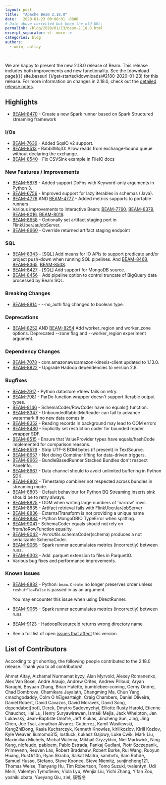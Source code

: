 ```yaml
---
layout: post
title:  "Apache Beam 2.18.0"
date:   2020-01-23 00:00:01 -0800
# Date above corrected but keep the old URL:
permalink: /blog/2020/01/13/beam-2.18.0.html
excerpt_separator: <!--more-->
categories: blog
authors:
  - udim, aaltay

---
```

<!--
Licensed under the Apache License, Version 2.0 (the "License");
you may not use this file except in compliance with the License.
You may obtain a copy of the License at

http://www.apache.org/licenses/LICENSE-2.0

Unless required by applicable law or agreed to in writing, software
distributed under the License is distributed on an "AS IS" BASIS,
WITHOUT WARRANTIES OR CONDITIONS OF ANY KIND, either express or implied.
See the License for the specific language governing permissions and
limitations under the License.
-->

We are happy to present the new 2.18.0 release of Beam. This release includes both improvements and new functionality.
See the [download page]({{ site.baseurl }}/get-started/downloads/#2180-2020-01-23) for this release.<!--more-->
For more information on changes in 2.18.0, check out the
[detailed release notes](https://issues.apache.org/jira/secure/ReleaseNote.jspa?version=12346383&projectId=12319527).

## Highlights

 * [BEAM-8470](https://issues.apache.org/jira/browse/BEAM-8470) - Create a new Spark runner based on Spark Structured streaming framework

### I/Os
* [BEAM-7636](https://issues.apache.org/jira/browse/BEAM-7636) - Added SqsIO v2 support.
* [BEAM-8513](https://issues.apache.org/jira/browse/BEAM-8513) - RabbitMqIO: Allow reads from exchange-bound queue without declaring the exchange.
* [BEAM-8540](https://issues.apache.org/jira/browse/BEAM-8540) - Fix CSVSink example in FileIO docs

### New Features / Improvements

* [BEAM-5878](https://issues.apache.org/jira/browse/BEAM-5878) - Added support DoFns with Keyword-only arguments in Python 3.
* [BEAM-6756](https://issues.apache.org/jira/browse/BEAM-6756) - Improved support for lazy iterables in schemas (Java).
* [BEAM-4776](https://issues.apache.org/jira/browse/BEAM-4776) AND [BEAM-4777](https://issues.apache.org/jira/browse/BEAM-4777) - Added metrics supports to portable runners.
* Various improvements to Interactive Beam: [BEAM-7760](https://issues.apache.org/jira/browse/BEAM-7760), [BEAM-8379](https://issues.apache.org/jira/browse/BEAM-8379), [BEAM-8016](https://issues.apache.org/jira/browse/BEAM-8016), [BEAM-8016](https://issues.apache.org/jira/browse/BEAM-8016).
* [BEAM-8658](https://issues.apache.org/jira/browse/BEAM-8658) - Optionally set artifact staging port in FlinkUberJarJobServer.
* [BEAM-8660](https://issues.apache.org/jira/browse/BEAM-8660) - Override returned artifact staging endpoint

### SQL
* [BEAM-8343](https://issues.apache.org/jira/browse/BEAM-8343) - [SQL] Add means for IO APIs to support predicate and/or project push-down when running SQL pipelines. And [BEAM-8468](https://issues.apache.org/jira/browse/BEAM-8468), [BEAM-8365](https://issues.apache.org/jira/browse/BEAM-8365), [BEAM-8508](https://issues.apache.org/jira/browse/BEAM-8508).    
* [BEAM-8427](https://issues.apache.org/jira/browse/BEAM-8427) - [SQL] Add support for MongoDB source.
* [BEAM-8456](https://issues.apache.org/jira/browse/BEAM-8456) - Add pipeline option to control truncate of BigQuery data processed by Beam SQL.

### Breaking Changes

* [BEAM-8814](https://issues.apache.org/jira/browse/BEAM-8814) - --no_auth flag changed to boolean type.


### Deprecations

* [BEAM-8252](https://issues.apache.org/jira/browse/BEAM-8252) AND [BEAM-8254](https://issues.apache.org/jira/browse/BEAM-8254) Add worker_region and worker_zone options. Deprecated --zone flag and --worker_region experiment argument.

### Dependency Changes
* [BEAM-7078](https://issues.apache.org/jira/browse/BEAM-7078) - com.amazonaws:amazon-kinesis-client updated to 1.13.0.
* [BEAM-8822](https://issues.apache.org/jira/browse/BEAM-8822) - Upgrade Hadoop dependencies to version 2.8.

### Bugfixes

* [BEAM-7917](https://issues.apache.org/jira/browse/BEAM-7917) - Python datastore v1new fails on retry.
* [BEAM-7981](https://issues.apache.org/jira/browse/BEAM-7981) - ParDo function wrapper doesn't support Iterable output types.
* [BEAM-8146](https://issues.apache.org/jira/browse/BEAM-8146) - SchemaCoder/RowCoder have no equals() function.
* [BEAM-8347](https://issues.apache.org/jira/browse/BEAM-8347) - UnboundedRabbitMqReader can fail to advance watermark if no new data comes in.
* [BEAM-8352](https://issues.apache.org/jira/browse/BEAM-8352) - Reading records in background may lead to OOM errors
* [BEAM-8480](https://issues.apache.org/jira/browse/BEAM-8480) - Explicitly set restriction coder for bounded reader wrapper SDF.
* [BEAM-8515](https://issues.apache.org/jira/browse/BEAM-8515) - Ensure that ValueProvider types have equals/hashCode implemented for comparison reasons.
* [BEAM-8579](https://issues.apache.org/jira/browse/BEAM-8579) - Strip UTF-8 BOM bytes (if present) in TextSource.
* [BEAM-8657](https://issues.apache.org/jira/browse/BEAM-8657) - Not doing Combiner lifting for data-driven triggers.
* [BEAM-8663](https://issues.apache.org/jira/browse/BEAM-8663) - BundleBasedRunner Stacked Bundles don't respect PaneInfo.
* [BEAM-8667](https://issues.apache.org/jira/browse/BEAM-8667) - Data channel should to avoid unlimited buffering in Python SDK.
* [BEAM-8802](https://issues.apache.org/jira/browse/BEAM-8802) - Timestamp combiner not respected across bundles in streaming mode.
* [BEAM-8803](https://issues.apache.org/jira/browse/BEAM-8803) - Default behaviour for Python BQ Streaming inserts sink should be to retry always.
* [BEAM-8825](https://issues.apache.org/jira/browse/BEAM-8825) - OOM when writing large numbers of 'narrow' rows.
* [BEAM-8835](https://issues.apache.org/jira/browse/BEAM-8835) - Artifact retrieval fails with FlinkUberJarJobServer
* [BEAM-8836](https://issues.apache.org/jira/browse/BEAM-8836) - ExternalTransform is not providing a unique name
* [BEAM-8884](https://issues.apache.org/jira/browse/BEAM-8884) - Python MongoDBIO TypeError when splitting.
* [BEAM-9041](https://issues.apache.org/jira/browse/BEAM-9041) - SchemaCoder equals should not rely on from/toRowFunction equality.
* [BEAM-9042](https://issues.apache.org/jira/browse/BEAM-9042) - AvroUtils.schemaCoder(schema) produces a not serializable SchemaCoder.
* [BEAM-9065](https://issues.apache.org/jira/browse/BEAM-9065) - Spark runner accumulates metrics (incorrectly) between runs.
* [BEAM-6303](https://issues.apache.org/jira/browse/BEAM-6303) - Add .parquet extension to files in ParquetIO.
* Various bug fixes and performance improvements.

### Known Issues

* [BEAM-8882](https://issues.apache.org/jira/browse/BEAM-8882) - Python: `beam.Create` no longer preserves order unless `reshuffle=False` is passed in as an argument.

  You may encounter this issue when using DirectRunner. 
* [BEAM-9065](https://issues.apache.org/jira/browse/BEAM-9065) - Spark runner accumulates metrics (incorrectly) between runs
* [BEAM-9123](https://issues.apache.org/jira/browse/BEAM-9123) - HadoopResourceId returns wrong directory name
* See a full list of open [issues that affect](https://issues.apache.org/jira/issues/?jql=project%20%3D%20BEAM%20AND%20affectedVersion%20%3D%202.18.0%20ORDER%20BY%20priority%20DESC%2C%20updated%20DESC) this version.


## List of Contributors

According to git shortlog, the following people contributed to the 2.18.0 release. Thank you to all contributors!

Ahmet Altay, Aizhamal Nurmamat kyzy, Alan Myrvold, Alexey Romanenko, Alex Van Boxel, Andre Araujo, Andrew Crites, Andrew Pilloud, Aryan Naraghi, Boyuan Zhang, Brian Hulette, bumblebee-coming, Cerny Ondrej, Chad Dombrova, Chamikara Jayalath, Changming Ma, Chun Yang, cmachgodaddy, Colm O hEigeartaigh, Craig Chambers, Daniel Oliveira, Daniel Robert, David Cavazos, David Moravek, David Song, dependabot[bot], Derek, Dmytro Sadovnychyi, Elliotte Rusty Harold, Etienne Chauchot, Hai Lu, Henry Suryawirawan, Ismaël Mejía, Jack Whelpton, Jan Lukavský, Jean-Baptiste Onofré, Jeff Klukas, Jincheng Sun, Jing, Jing Chen, Joe Tsai, Jonathan Alvarez-Gutierrez, Kamil Wasilewski, KangZhiDong, Kasia Kucharczyk, Kenneth Knowles, kirillkozlov, Kirill Kozlov, Kyle Weaver, liumomo315, lostluck, Łukasz Gajowy, Luke Cwik, Mark Liu, Maximilian Michels, Michal Walenia, Mikhail Gryzykhin, Niel Markwick, Ning Kang, nlofeudo, pabloem, Pablo Estrada, Pankaj Gudlani, Piotr Szczepanik, Primevenn, Reuven Lax, Robert Bradshaw, Robert Burke, Rui Wang, Ruoyun Huang, RusOr10n, Ryan Skraba, Saikat Maitra, sambvfx, Sam Rohde, Samuel Husso, Stefano, Steve Koonce, Steve Niemitz, sunjincheng121, Thomas Weise, Tianyang Hu, Tim Robertson, Tomo Suzuki, tvalentyn, Udi Meiri, Valentyn Tymofieiev, Viola Lyu, Wenjia Liu, Yichi Zhang, Yifan Zou, yoshiki.obata, Yueyang Qiu, ziel, 康智冬
